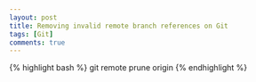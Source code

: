 ```yaml
---
layout: post
title: Removing invalid remote branch references on Git
tags: [Git]
comments: true
---
```


{% highlight bash %}
git remote prune origin
{% endhighlight %}
